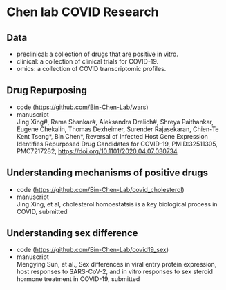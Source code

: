 # Chen lab COVID Research
## Data 
- preclinical: a collection of drugs that are positive in vitro.  
- clinical: a collection of clinical trials for COVID-19.  
- omics: a collection of COVID transcriptomic profiles.  
## Drug Repurposing
- code (https://github.com/Bin-Chen-Lab/wars)  
- manuscript  
Jing Xing#, Rama Shankar#, Aleksandra Drelich#, Shreya Paithankar, Eugene Chekalin, Thomas Dexheimer, Surender Rajasekaran, Chien-Te Kent Tseng*, Bin Chen*, Reversal of Infected Host Gene Expression Identifies Repurposed Drug Candidates for COVID-19, PMID:32511305, PMC7217282, https://doi.org/10.1101/2020.04.07.030734  

## Understanding mechanisms of positive drugs
- code (https://github.com/Bin-Chen-Lab/covid_cholesterol)  
- manuscript  
Jing Xing, et al, cholesterol homoestatsis is a key biological process in COVID, submitted  

## Understanding sex difference
- code (https://github.com/Bin-Chen-Lab/covid19_sex)  
- manuscript  
Mengying Sun, et al., Sex differences in viral entry protein expression, host responses to SARS-CoV-2, and in vitro responses to sex steroid hormone treatment in COVID-19, submitted